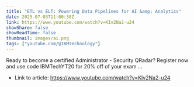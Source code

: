 ```yaml
---
title: "ETL vs ELT: Powering Data Pipelines for AI &amp; Analytics"
date: 2025-07-03T11:00:38Z
link: https://www.youtube.com/watch?v=KIv2Na2-u24
showShare: false
showReadTime: false
thumbnail: images/ai.png
tags: ["youtube.com/@IBMTechnology"]
---
```

Ready to become a certified Administrator - Security QRadar? Register now and use code IBMTechYT20 for 20% off of your exam ...

- Link to article: https://www.youtube.com/watch?v=KIv2Na2-u24